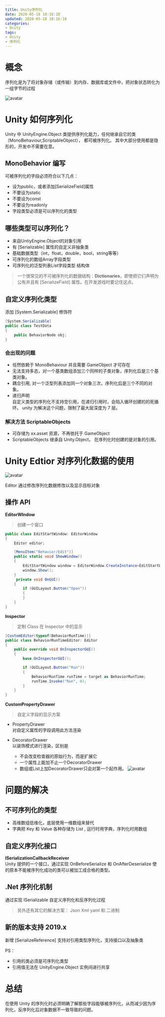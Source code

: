 ```yaml
---
title: Unity序列化
date: 2020-05-18 18:16:10
updated: 2020-05-18 18:16:10
categories: 
- Unity
tags:
- Unity
- 序列化
---
```


# 概念
序列化是为了将对象存储（或传输）到内存、数据库或文件中，把对象状态转化为一组字节的过程

![avatar](./img/2020_5_18/1.png)

# Unity 如何序列化
Unity 中 UnityEngine.Object 类提供序列化能力，任何继承自它的类（MonoBehaviour,ScriptableObject）， 都可被序列化。 其中大部分使用都是隐形的，开发中不需要在意。

## MonoBehavior 编写
可被序列化的字段必须符合以下几点：
- 设为public，或者添加[SerializeField]属性
- 不要设为static
- 不要设为const
- 不要设为readonly
- 字段类型必须是可以序列化的类型

## 哪些类型可以序列化？
- 来自UntiyEngine.Object的对象引用
- 有 [Serializable] 属性的自定义非抽象类
- 基础数据类型（int，float，double，bool，string等等）
- 可序列化的数组Array字段类型
- 可序列化的泛型列表List<T>字段类型
结构体

> 一个很常见的不可被序列化的数据结构：**Dictionaries**，即使把它们声明为公有并且有 [SerializeField] 属性。在开发游戏时要记住这点。

## 自定义序列化类型
添加 [System.Serializable] 修饰符

```csharp
[System.Serializable]
public class TestData
{
    public BehaviorNode obj;
}
```

### 会出现的问题
- 任然依赖于 MonoBehaviour 并且需要 GameObject 才可存在
- 无法支持多态，对一个基类数组添加三个同样的子类对象，序列化后是三个基类对象。
- 耦合引用, 对一个泛型列表添加同一个对象三次，序列化后是三个不同的对象。
- 递归声明  
 自定义类型的序列化不支持空引用，在递归引用时，会陷入循环创建的的死循环。 unity 为解决这个问题，限制了最大层深度为 7 层。

### 解决方法 ScriptableObjects
- 可存储为 xx.asset 资源，不再依托于 GameObject
- ScriptableObjects 继承自 Unity.Object， 在序列化时创建的是对象的引用。

# Unity Edtior 对序列化数据的使用

![avatar](./img/2020_5_18/2.png)

Editor 通过修改序列化数据修改以及显示目标对象

## 操作 API

**EditorWIndow**  
> 创建一个窗口

```csharp
public class EditStartWindow: EditorWindow
{
    Editor editor;

    [MenuItem("Behavior/Edit")]
    public static void ShowWindow()
    {
        EditStartWindow window = EditorWindow.CreateInstance<EditStartWindow>();
        window.Show();
    }
     private void OnGUI()
    {
        if (GUILayout.Button("Open"))
        {
        }
    }
}
```

**Inspector**
> 定制 Class 在 Inspector 中的显示

```csharp
[CustomEditor(typeof(BehaviorRunTime))]
public class BehaviorRunTimeEditor: Editor
{
    public override void OnInspectorGUI()
    {
        base.OnInspectorGUI();

        if (GUILayout.Button("Run"))
        {
            BehaviorRunTime runTime = target as BehaviorRunTime;
            runTime.Invoke("Run", 0);
        }
    }
}
```

**CustomPropertyDrawer**  
> 自定义字段的显示方案

- PropertyDrawer  
   对自定义属性的字段调用此方法渲染

- DecoratorDrawer  
   以装饰模式进行渲染，区别是
   - 不会改变检查器的原始行为，而是扩展它 
   - 一个属性上能加不止一个DecoratorDrawer 
   - 数组或List上加DecoratorDrawer只会对第一个起作用。
![avatar](./img/2020_5_18/3.png)

# 问题的解决
## 不可序列化的类型
- 高维数组低维化，底层使用一维数组来替代
- 字典把 Key 和 Value 各种存储为 List , 运行时用字典，序列化时用数组

## 自定义序列化接口
**ISerializationCallbackReceiver**  
Unity 提供的一个接口，通过实现 OnBeforeSerialize 和 OnAfterDeserialize 使的原本不能被序列化成功的类可以被加工成合格的类型。

## .Net 序列化机制
通过实现 ISerializable 自定义序列化和反序列化过程
> 另外还有其它的解决方案：
Json Xml yaml 和 二进制

## 新的版本支持 2019.x
新增 [SerializeReference]  支持对引用类型序列化，支持接口以及抽象类

PS：
- 引用的类必须是可序列化类型
- 引用值无法在 UnityEngine.Object 实例间进行共享

# 总结
在使用 Unity 的序列化时必须明确了解那些字段能够被序列化，从而减少因为序列化，反序列化后对象数据不一致导致的问题。



